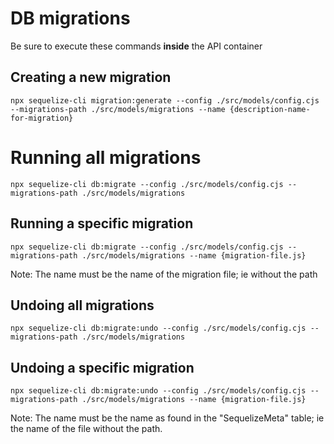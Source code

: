 # DB migrations

Be sure to execute these commands **inside** the API container

## Creating a new migration

```
npx sequelize-cli migration:generate --config ./src/models/config.cjs --migrations-path ./src/models/migrations --name {description-name-for-migration}
```

# Running all migrations

```
npx sequelize-cli db:migrate --config ./src/models/config.cjs --migrations-path ./src/models/migrations
```

## Running a specific migration

```
npx sequelize-cli db:migrate --config ./src/models/config.cjs --migrations-path ./src/models/migrations --name {migration-file.js}
```

Note: The name must be the name of the migration file; ie without the path

## Undoing all migrations

```
npx sequelize-cli db:migrate:undo --config ./src/models/config.cjs --migrations-path ./src/models/migrations
```

## Undoing a specific migration

```
npx sequelize-cli db:migrate:undo --config ./src/models/config.cjs --migrations-path ./src/models/migrations --name {migration-file.js}
```

Note: The name must be the name as found in the "SequelizeMeta" table; ie the name of the file
without the path.
